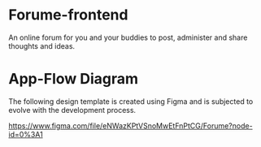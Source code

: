 # Forume-frontend

An online forum for you and your buddies to post, administer and share thoughts and ideas.

# App-Flow Diagram

The following design template is created using Figma and is subjected to evolve with the development process.

https://www.figma.com/file/eNWazKPtVSnoMwEtFnPtCG/Forume?node-id=0%3A1



